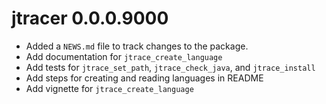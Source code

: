# jtracer 0.0.0.9000

* Added a `NEWS.md` file to track changes to the package.
* Add documentation for `jtrace_create_language`
* Add tests for `jtrace_set_path`,  `jtrace_check_java`, and `jtrace_install`
* Add steps for creating and reading languages in README
* Add vignette for `jtrace_create_language`
